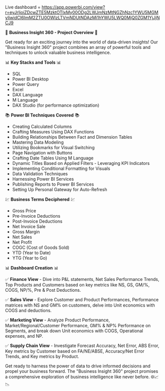 Live  dashboard = [https://app.powerbi.com/view?r=eyJrIjoiZDcwZTE5MzktOTIxMy00ODg2LWJmNzMtNGZhNzc1YWU5MGMyIiwidCI6ImM2ZTU0OWIzLTVmNDUtNDAzMi1hYWU5LWQ0MjQ0ZGM1YjJjNCJ9
](https://app.powerbi.com/view?r=eyJrIjoiZWE1NDM4YTYtNTI2MC00Zjg1LTk3YjUtNmM1MDE1N2EzMTc3IiwidCI6ImM2ZTU0OWIzLTVmNDUtNDAzMi1hYWU5LWQ0MjQ0ZGM1YjJjNCJ9)

🚀 **Business Insight 360 - Project Overview** 🚀

Get ready for an exciting journey into the world of data-driven insights! Our "Business Insight 360" project combines an array of powerful tools and techniques to unlock valuable business intelligence.

📊 **Key Stacks and Tools** 📊
- SQL 
- Power BI Desktop 
- Power Query 
- Excel 
- DAX Language
- M Language 
- DAX Studio (for performance optimization) 
 
📚 **Power BI Techniques Covered** 📚
- Creating Calculated Columns 
- Crafting Measures Using DAX Functions
- Building Relationships Between Fact and Dimension Tables 
- Mastering Data Modeling 
- Utilizing Bookmarks for Visual Switching
- Page Navigation with Buttons 
- Crafting Date Tables Using M Language
- Dynamic Titles Based on Applied Filters - Leveraging KPI Indicators
- Implementing Conditional Formatting for Visuals 
- Data Validation Techniques
- Harnessing Power BI Services 
- Publishing Reports to Power BI Services
- Setting Up Personal Gateway for Auto-Refresh

💹 **Business Terms Deciphered** 💹
- Gross Price 
- Pre-Invoice Deductions 
- Post-Invoice Deductions
- Net Invoice Sale 
- Gross Margin 
- Net Sales 
- Net Profit
- COGC (Cost of Goods Sold) 
- YTD (Year to Date) 
- YTG (Year to Go)

📊 **Dashboard Creation** 📊

✅ **Finance View** - Dive into P&L statements, Net Sales Performance Trends, Top Products and Customers based on key metrics like NS, GS, GM/%, COGS, NP/%, Pre & Post Deductions.

✅ **Sales View** - Explore Customer and Product Performances, Performance matrices with NS and GM% on customers, delve into Unit economics with COGS and deductions.

✅ **Marketing View** - Analyze Product Performance, Market/Regional/Customer Performance, GM% & NP% Performance on Segments, and break down Unit economics with COGS, Operational expenses, and NP.

✅ **Supply Chain View** - Investigate Forecast Accuracy, Net Error, ABS Error, Key metrics by Customer based on FA/NE/ABSE, Accuracy/Net Error Trends, and Key metrics by Product.

Get ready to harness the power of data to drive informed decisions and propel your business forward. The "Business Insight 360" project promises a comprehensive exploration of business intelligence like never before. 🌐📈📉
